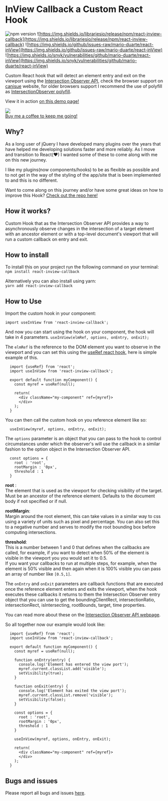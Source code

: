 # InView Callback a Custom React Hook 

![npm version](https://badge.fury.io/js/react-inview-callback.svg) ![https://img.shields.io/librariesio/release/npm/react-inview-callback](https://img.shields.io/librariesio/release/npm/react-inview-callback) ![https://img.shields.io/github/issues-raw/mario-duarte/react-inView](https://img.shields.io/github/issues-raw/mario-duarte/react-inView) ![https://img.shields.io/snyk/vulnerabilities/github/mario-duarte/react-inView](https://img.shields.io/snyk/vulnerabilities/github/mario-duarte/react-inView)

Custom React hook that will detect an element entry and exit on the viewport using the [Intersection Observer API](https://developer.mozilla.org/en-US/docs/Web/API/Intersection_Observer_API),  check the browser support on [canisue](https://caniuse.com/?search=IntersectionObserver) website, for older browsers support I recommend the use of polyfill as [IntersectionObserver polyfill](https://www.npmjs.com/package/intersection-observer). 

View it in action [on this demo page!](https://mario-duarte.github.io/react-inView/)<br/>

<a href="https://www.buymeacoffee.com/marioduarte"><img src="https://img.buymeacoffee.com/button-api/?text=Buy me a Coffee&emoji=&slug=marioduarte&button_colour=FF5F5F&font_colour=ffffff&font_family=Lato&outline_colour=000000&coffee_colour=FFDD00"></a><br/>
[Buy me a coffee to keep me going!](https://www.paypal.com/paypalme/MarioDuarte/2)

## Why?

As a long user of jQuery I have developed many plugins over the years that have helped me developing solutions faster and more reliably. As I move and transition to React(♥) I wanted some of these to come along with me on this new journey.

I like my plugins(now components/hooks) to be as flexible as possible and to not get in the way of the styling of the app/site that is been implemented to and this is no different.

Want to come along on this journey and/or have some great ideas on how to improve this Hook? [Check out the repo here!](https://github.com/Mario-Duarte/react-inView)

## How it works?

Custom Hook that as the Intersection Observer API provides a way to asynchronously observe changes in the intersection of a target element with an ancestor element or with a top-level document's viewport that will run a custom callback on entry and exit.

## How to install

To install this on your project run the following command on your terminal:<br/>
`npm install react-inview-callback`

Alternatively you can also install using yarn:<br/>
`yarn add react-inview-callback`

## How to Use

Import the custom hook in your component:

```(javascript)
import useInView from 'react-inview-callback';
```

And now you can start using the hook on your component, the hook will take in 4 parameters.
```useInView(elmRef, options, onEntry, onExit);```

The `elmRef` is the reference to the DOM element you want to observe in the viewport and you can set this using the [useRef react hook](https://reactjs.org/docs/hooks-reference.html#useref), here is simple example of this.

```(javascript)
  import {useRef} from 'react';
  import useInView from 'react-inview-callback';

  export default function myComponent() {
    const myref = useRef(null);

    return(
      <div className="my-component" ref={myref}>
      </div>
    );
  }
```

You can then call the custom hook on you reference element like so:<br/>
```(javascript)
  useInView(myref, options, onEntry, onExit);
```

The `options` parameter is an object that you can pass to the hook to control circumstances under which the observer's will use the callback in a similar fashion to the option object in the Intersection Observer API.

```(javascript)
  const options = {
    root : 'root',
    rootMargin : '0px',
    threshold : 1
  }
```

__root__ :<br/>
The element that is used as the viewport for checking visibility of the target. Must be an ancestor of the reference element. Defaults to the document body if not specified or if null.

__rootMargin__:<br/>
Margin around the root element, this can take values in a similar way to css using a variety of units such as pixel and percentage. You can also set this to a negative number and serves to modify the root bounding box before computing intersections.

__threshold__:<br/>
This is a number between 1 and 0 that defines when the callbacks are called, for example, if you want to detect when 50% of the element is visible in the viewport you you would set it to 0.5.<br/>
If you want your callbacks to run at multiple steps, for example, when the element is 50% visible and then again when it is 100% visible you can pass an array of number like `[0.5,1]`.

The `onEntry` and `onExit` parameters are callback functions that are executed once the reference element enters and exits the viewport, when the hook executes these callbacks it returns to them the Intersection Observer entry object that you can use to get the boundingClientRect, intersectionRatio, intersectionRect, isIntersecting, rootBounds, target, time properties.

You can read more about these on the [Intersection Observer API webpage](https://developer.mozilla.org/en-US/docs/Web/API/Intersection_Observer_API).

So all together now our example would look like:<br/>
```(javascript)
  import {useRef} from 'react';
  import useInView from 'react-inview-callback';

  export default function myComponent() {
    const myref = useRef(null);

    function onEntry(entry) {
      console.log('Element has entered the view port');
      myref.current.classList.add('visible');
      setVisibility(true);
    }

    function onExit(entry) {
      console.log('Element has exited the view port');
      myref.current.classList.remove('visible');
      setVisibility(false);
    }

    const options = {
      root : 'root',
      rootMargin : '0px',
      threshold : 1
    }

    useInView(myref, options, onEntry, onExit);

    return(
      <div className="my-component" ref={myref}>
      </div>
    );
  }
```

## Bugs and issues

Please report all bugs and issues [here](https://github.com/Mario-Duarte/react-inView/issues).
